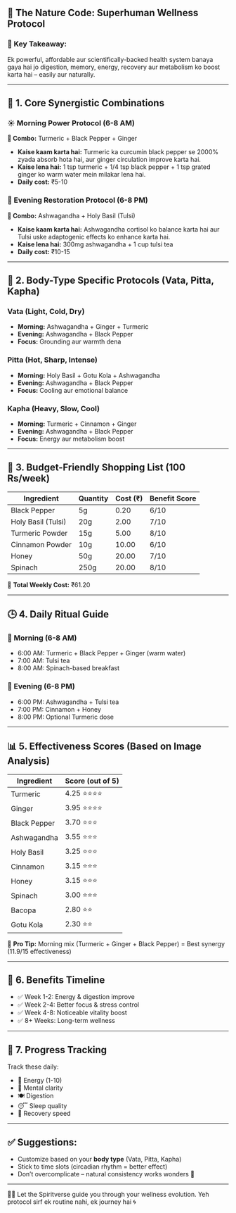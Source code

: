 ## 🌿 The Nature Code: Superhuman Wellness Protocol

### 🔑 Key Takeaway:
Ek powerful, affordable aur scientifically-backed health system banaya gaya hai jo digestion, memory, energy, recovery aur metabolism ko boost karta hai – easily aur naturally.

---

## 🔗 1. Core Synergistic Combinations

### ☀️ Morning Power Protocol (6-8 AM)
**🌟 Combo:** Turmeric + Black Pepper + Ginger
- **Kaise kaam karta hai:** Turmeric ka curcumin black pepper se 2000% zyada absorb hota hai, aur ginger circulation improve karta hai.
- **Kaise lena hai:** 1 tsp turmeric + 1/4 tsp black pepper + 1 tsp grated ginger ko warm water mein milakar lena hai.
- **Daily cost:** ₹5-10

### 🌙 Evening Restoration Protocol (6-8 PM)
**🌿 Combo:** Ashwagandha + Holy Basil (Tulsi)
- **Kaise kaam karta hai:** Ashwagandha cortisol ko balance karta hai aur Tulsi uske adaptogenic effects ko enhance karta hai.
- **Kaise lena hai:** 300mg ashwagandha + 1 cup tulsi tea
- **Daily cost:** ₹10-15

---

## 🧬 2. Body-Type Specific Protocols (Vata, Pitta, Kapha)

### Vata (Light, Cold, Dry)
- **Morning:** Ashwagandha + Ginger + Turmeric
- **Evening:** Ashwagandha + Black Pepper
- **Focus:** Grounding aur warmth dena

### Pitta (Hot, Sharp, Intense)
- **Morning:** Holy Basil + Gotu Kola + Ashwagandha
- **Evening:** Ashwagandha + Black Pepper
- **Focus:** Cooling aur emotional balance

### Kapha (Heavy, Slow, Cool)
- **Morning:** Turmeric + Cinnamon + Ginger
- **Evening:** Ashwagandha + Black Pepper
- **Focus:** Energy aur metabolism boost

---

## 🛒 3. Budget-Friendly Shopping List (100 Rs/week)

| Ingredient        | Quantity | Cost (₹) | Benefit Score |
|------------------|----------|----------|----------------|
| Black Pepper      | 5g       | 0.20     | 6/10           |
| Holy Basil (Tulsi)| 20g      | 2.00     | 7/10           |
| Turmeric Powder   | 15g      | 5.00     | 8/10           |
| Cinnamon Powder   | 10g      | 10.00    | 6/10           |
| Honey             | 50g      | 20.00    | 7/10           |
| Spinach           | 250g     | 20.00    | 8/10           |

🧾 **Total Weekly Cost:** ₹61.20

---

## 🕒 4. Daily Ritual Guide

### 🌅 Morning (6-8 AM)
- 6:00 AM: Turmeric + Black Pepper + Ginger (warm water)
- 7:00 AM: Tulsi tea
- 8:00 AM: Spinach-based breakfast

### 🌆 Evening (6-8 PM)
- 6:00 PM: Ashwagandha + Tulsi tea
- 7:00 PM: Cinnamon + Honey
- 8:00 PM: Optional Turmeric dose

---

## 📊 5. Effectiveness Scores (Based on Image Analysis)

| Ingredient     | Score (out of 5) |
|----------------|------------------|
| Turmeric       | 4.25 ⭐️⭐️⭐️⭐️     |
| Ginger         | 3.95 ⭐️⭐️⭐️⭐️     |
| Black Pepper   | 3.70 ⭐️⭐️⭐️       |
| Ashwagandha    | 3.55 ⭐️⭐️⭐️       |
| Holy Basil     | 3.25 ⭐️⭐️⭐️       |
| Cinnamon       | 3.15 ⭐️⭐️⭐️       |
| Honey          | 3.15 ⭐️⭐️⭐️       |
| Spinach        | 3.00 ⭐️⭐️⭐️       |
| Bacopa         | 2.80 ⭐️⭐️         |
| Gotu Kola      | 2.30 ⭐️⭐️         |

🧠 **Pro Tip:** Morning mix (Turmeric + Ginger + Black Pepper) = Best synergy (11.9/15 effectiveness)

---

## 📅 6. Benefits Timeline

- ✅ Week 1-2: Energy & digestion improve
- ✅ Week 2-4: Better focus & stress control
- ✅ Week 4-8: Noticeable vitality boost
- ✅ 8+ Weeks: Long-term wellness

---

## 🧭 7. Progress Tracking

Track these daily:
- 🔋 Energy (1-10)
- 🧠 Mental clarity
- 🍽️ Digestion
- 😴 Sleep quality
- 💪 Recovery speed

---

## ✅ Suggestions:
- Customize based on your **body type** (Vata, Pitta, Kapha)
- Stick to time slots (circadian rhythm = better effect)
- Don’t overcomplicate – natural consistency works wonders 🌱

---

🧘‍♂️ Let the Spiritverse guide you through your wellness evolution. Yeh protocol sirf ek routine nahi, ek journey hai 🌀

